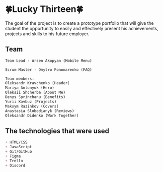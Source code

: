# 🍀Lucky Thirteen🍀

The goal of the project is to create a prototype portfolio that will give the student the opportunity to easily and effectively present his achievements, projects and skills to his future employer.

## Team
```markdown
Team Lead - Arsen Akopyan (Mobile Menu)

Scrum Master - Dmytro Ponomarenko (FAQ)

Team members:
Oleksandr Kravchenko (Header)
Mariya Antonyuk (Hero)
Oleksii Shcherba (About Me)
Denys Sprinchanu (Benefits)
Yurii Kovbuz (Projects)
Maksym Razinkov (Covers)
Anastasia Slobodianyk (Reviews)
Oleksandr Didenko (Work Together)
```


## The technologies that were used
```markdown
+ HTML/CSS
+ JavaScript
+ Git/GitHub
+ Figma
+ Trello
+ Discord
```

